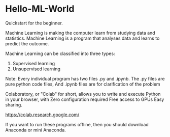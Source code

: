 # Hello-ML-World
Quickstart for the beginner.

Machine Learning is making the computer learn from studying data and statistics.
Machine Learning is a program that analyses data and learns to predict the outcome.

Machine Learning can be classified into three types:

1. Supervised learning
2. Unsupervised learning

Note: Every individual program has two files .py and .ipynb. The .py files are pure python code files,
And .ipynb files are for clarification of the problem

Colaboratory, or "Colab" for short, allows you to write and execute Python in your browser, with
Zero configuration required
Free access to GPUs
Easy sharing.

https://colab.research.google.com/

If you want to run these programs offline, then you should download Anaconda or mini Anaconda.
